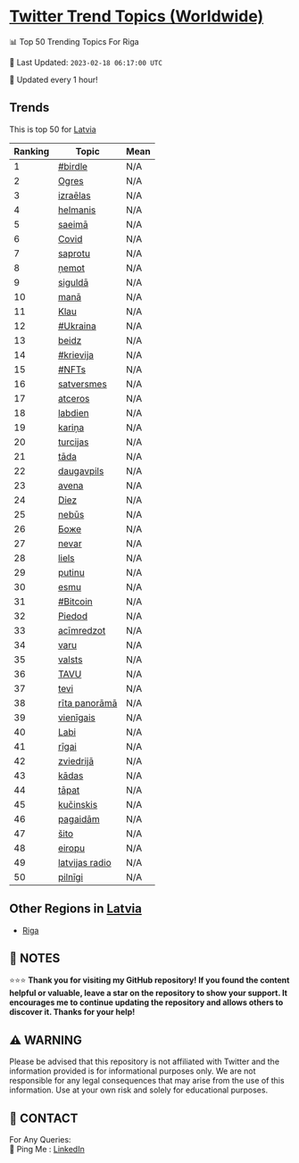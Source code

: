 [Twitter Trend Topics (Worldwide)](https://github.com/ErcinDedeoglu/Twitter-Trend-Topics)
==========


📊 Top 50 Trending Topics For Riga

📆 Last Updated: `2023-02-18 06:17:00 UTC`

🔧 Updated every 1 hour!


## Trends

This is top 50 for [Latvia](</Latvia>)

| Ranking | Topic | Mean |
| ------- | ------------ | ------------ |
| 1 | [#birdle](http://twitter.com/search?q=%23birdle) | N/A |
| 2 | [Ogres](http://twitter.com/search?q=Ogres) | N/A |
| 3 | [izraēlas](http://twitter.com/search?q=izra%c4%93las) | N/A |
| 4 | [helmanis](http://twitter.com/search?q=helmanis) | N/A |
| 5 | [saeimā](http://twitter.com/search?q=saeim%c4%81) | N/A |
| 6 | [Covid](http://twitter.com/search?q=Covid) | N/A |
| 7 | [saprotu](http://twitter.com/search?q=saprotu) | N/A |
| 8 | [ņemot](http://twitter.com/search?q=%c5%86emot) | N/A |
| 9 | [siguldā](http://twitter.com/search?q=siguld%c4%81) | N/A |
| 10 | [manā](http://twitter.com/search?q=man%c4%81) | N/A |
| 11 | [Klau](http://twitter.com/search?q=Klau) | N/A |
| 12 | [#Ukraina](http://twitter.com/search?q=%23Ukraina) | N/A |
| 13 | [beidz](http://twitter.com/search?q=beidz) | N/A |
| 14 | [#krievija](http://twitter.com/search?q=%23krievija) | N/A |
| 15 | [#NFTs](http://twitter.com/search?q=%23NFTs) | N/A |
| 16 | [satversmes](http://twitter.com/search?q=satversmes) | N/A |
| 17 | [atceros](http://twitter.com/search?q=atceros) | N/A |
| 18 | [labdien](http://twitter.com/search?q=labdien) | N/A |
| 19 | [kariņa](http://twitter.com/search?q=kari%c5%86a) | N/A |
| 20 | [turcijas](http://twitter.com/search?q=turcijas) | N/A |
| 21 | [tāda](http://twitter.com/search?q=t%c4%81da) | N/A |
| 22 | [daugavpils](http://twitter.com/search?q=daugavpils) | N/A |
| 23 | [avena](http://twitter.com/search?q=avena) | N/A |
| 24 | [Diez](http://twitter.com/search?q=Diez) | N/A |
| 25 | [nebūs](http://twitter.com/search?q=neb%c5%abs) | N/A |
| 26 | [Боже](http://twitter.com/search?q=%d0%91%d0%be%d0%b6%d0%b5) | N/A |
| 27 | [nevar](http://twitter.com/search?q=nevar) | N/A |
| 28 | [liels](http://twitter.com/search?q=liels) | N/A |
| 29 | [putinu](http://twitter.com/search?q=putinu) | N/A |
| 30 | [esmu](http://twitter.com/search?q=esmu) | N/A |
| 31 | [#Bitcoin](http://twitter.com/search?q=%23Bitcoin) | N/A |
| 32 | [Piedod](http://twitter.com/search?q=Piedod) | N/A |
| 33 | [acīmredzot](http://twitter.com/search?q=ac%c4%abmredzot) | N/A |
| 34 | [varu](http://twitter.com/search?q=varu) | N/A |
| 35 | [valsts](http://twitter.com/search?q=valsts) | N/A |
| 36 | [TAVU](http://twitter.com/search?q=TAVU) | N/A |
| 37 | [tevi](http://twitter.com/search?q=tevi) | N/A |
| 38 | [rīta panorāmā](http://twitter.com/search?q=r%c4%abta+panor%c4%81m%c4%81) | N/A |
| 39 | [vienīgais](http://twitter.com/search?q=vien%c4%abgais) | N/A |
| 40 | [Labi](http://twitter.com/search?q=Labi) | N/A |
| 41 | [rīgai](http://twitter.com/search?q=r%c4%abgai) | N/A |
| 42 | [zviedrijā](http://twitter.com/search?q=zviedrij%c4%81) | N/A |
| 43 | [kādas](http://twitter.com/search?q=k%c4%81das) | N/A |
| 44 | [tāpat](http://twitter.com/search?q=t%c4%81pat) | N/A |
| 45 | [kučinskis](http://twitter.com/search?q=ku%c4%8dinskis) | N/A |
| 46 | [pagaidām](http://twitter.com/search?q=pagaid%c4%81m) | N/A |
| 47 | [šito](http://twitter.com/search?q=%c5%a1ito) | N/A |
| 48 | [eiropu](http://twitter.com/search?q=eiropu) | N/A |
| 49 | [latvijas radio](http://twitter.com/search?q=latvijas+radio) | N/A |
| 50 | [pilnīgi](http://twitter.com/search?q=piln%c4%abgi) | N/A |



## Other Regions in [Latvia](</Latvia>)

* [Riga](</Latvia/Riga.md>)



## 📝 NOTES

⭐⭐⭐ **Thank you for visiting my GitHub repository! If you found the content helpful or valuable, leave a star on the repository to show your support. It encourages me to continue updating the repository and allows others to discover it. Thanks for your help!**


## ⚠️ WARNING

Please be advised that this repository is not affiliated with Twitter and the information provided is for informational purposes only. We are not responsible for any legal consequences that may arise from the use of this information. Use at your own risk and solely for educational purposes.


## 📨 CONTACT

 For Any Queries:  
            🏓 Ping Me : [LinkedIn](https://www.linkedin.com/in/ercindedeoglu/)
